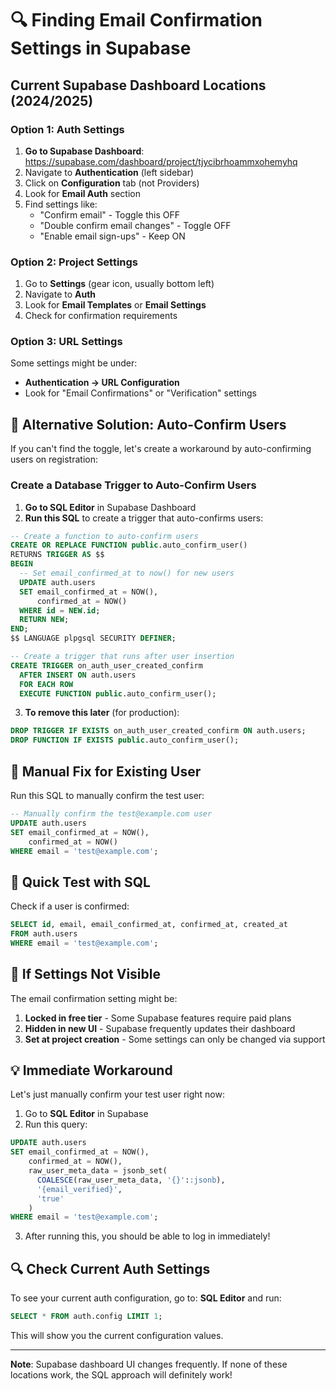 # 🔍 Finding Email Confirmation Settings in Supabase

## Current Supabase Dashboard Locations (2024/2025)

### Option 1: Auth Settings
1. **Go to Supabase Dashboard**: https://supabase.com/dashboard/project/tjycibrhoammxohemyhq
2. Navigate to **Authentication** (left sidebar)
3. Click on **Configuration** tab (not Providers)
4. Look for **Email Auth** section
5. Find settings like:
   - "Confirm email" - Toggle this OFF
   - "Double confirm email changes" - Toggle OFF
   - "Enable email sign-ups" - Keep ON

### Option 2: Project Settings
1. Go to **Settings** (gear icon, usually bottom left)
2. Navigate to **Auth**
3. Look for **Email Templates** or **Email Settings**
4. Check for confirmation requirements

### Option 3: URL Settings
Some settings might be under:
- **Authentication → URL Configuration**
- Look for "Email Confirmations" or "Verification" settings

## 🚀 Alternative Solution: Auto-Confirm Users

If you can't find the toggle, let's create a workaround by auto-confirming users on registration:

### Create a Database Trigger to Auto-Confirm Users

1. **Go to SQL Editor** in Supabase Dashboard
2. **Run this SQL** to create a trigger that auto-confirms users:

```sql
-- Create a function to auto-confirm users
CREATE OR REPLACE FUNCTION public.auto_confirm_user()
RETURNS TRIGGER AS $$
BEGIN
  -- Set email_confirmed_at to now() for new users
  UPDATE auth.users
  SET email_confirmed_at = NOW(),
      confirmed_at = NOW()
  WHERE id = NEW.id;
  RETURN NEW;
END;
$$ LANGUAGE plpgsql SECURITY DEFINER;

-- Create a trigger that runs after user insertion
CREATE TRIGGER on_auth_user_created_confirm
  AFTER INSERT ON auth.users
  FOR EACH ROW
  EXECUTE FUNCTION public.auto_confirm_user();
```

3. **To remove this later** (for production):
```sql
DROP TRIGGER IF EXISTS on_auth_user_created_confirm ON auth.users;
DROP FUNCTION IF EXISTS public.auto_confirm_user();
```

## 🔧 Manual Fix for Existing User

Run this SQL to manually confirm the test user:

```sql
-- Manually confirm the test@example.com user
UPDATE auth.users
SET email_confirmed_at = NOW(),
    confirmed_at = NOW()
WHERE email = 'test@example.com';
```

## 📝 Quick Test with SQL

Check if a user is confirmed:

```sql
SELECT id, email, email_confirmed_at, confirmed_at, created_at
FROM auth.users
WHERE email = 'test@example.com';
```

## 🎯 If Settings Not Visible

The email confirmation setting might be:
1. **Locked in free tier** - Some Supabase features require paid plans
2. **Hidden in new UI** - Supabase frequently updates their dashboard
3. **Set at project creation** - Some settings can only be changed via support

## 💡 Immediate Workaround

Let's just manually confirm your test user right now:

1. Go to **SQL Editor** in Supabase
2. Run this query:

```sql
UPDATE auth.users
SET email_confirmed_at = NOW(),
    confirmed_at = NOW(),
    raw_user_meta_data = jsonb_set(
      COALESCE(raw_user_meta_data, '{}'::jsonb),
      '{email_verified}',
      'true'
    )
WHERE email = 'test@example.com';
```

3. After running this, you should be able to log in immediately!

## 🔍 Check Current Auth Settings

To see your current auth configuration, go to:
**SQL Editor** and run:

```sql
SELECT * FROM auth.config LIMIT 1;
```

This will show you the current configuration values.

---

**Note**: Supabase dashboard UI changes frequently. If none of these locations work, the SQL approach will definitely work!